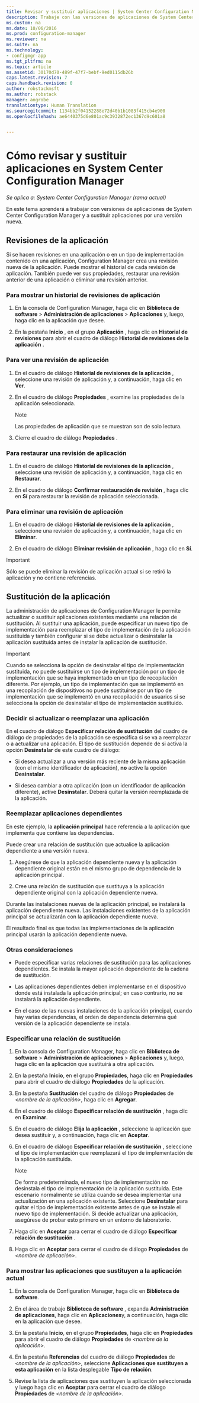 ```yaml
---
title: Revisar y sustituir aplicaciones | System Center Configuration Manager
description: Trabaje con las versiones de aplicaciones de System Center Configuration Manager y sustituya las aplicaciones.
ms.custom: na
ms.date: 10/06/2016
ms.prod: configuration-manager
ms.reviewer: na
ms.suite: na
ms.technology:
- configmgr-app
ms.tgt_pltfrm: na
ms.topic: article
ms.assetid: 30170d70-489f-47f7-bebf-9ed0115db26b
caps.latest.revision: 7
caps.handback.revision: 0
author: robstackmsft
ms.author: robstack
manager: angrobe
translationtype: Human Translation
ms.sourcegitcommit: 1134bb2f04152288e72d40b1b1083f415cb4e900
ms.openlocfilehash: ae6440375d6e801ac9c3932872ec1367d9c601a8


---
```

# <a name="how-to-revise-and-supersede-applications-in-system-center-configuration-manager"></a>Cómo revisar y sustituir aplicaciones en System Center Configuration Manager

*Se aplica a: System Center Configuration Manager (rama actual)*

En este tema aprenderá a trabajar con versiones de aplicaciones de System Center Configuration Manager y a sustituir aplicaciones por una versión nueva.  

##  <a name="application-revisions"></a>Revisiones de la aplicación  
 Si se hacen revisiones en una aplicación o en un tipo de implementación contenido en una aplicación, Configuration Manager crea una revisión nueva de la aplicación. Puede mostrar el historial de cada revisión de aplicación. También puede ver sus propiedades, restaurar una revisión anterior de una aplicación o eliminar una revisión anterior.  

### <a name="to-display-an-application-revision-history"></a>Para mostrar un historial de revisiones de aplicación  

1.  En la consola de Configuration Manager, haga clic en **Biblioteca de software** > **Administración de aplicaciones** > **Aplicaciones** y, luego, haga clic en la aplicación que desee.  

3.  En la pestaña **Inicio** , en el grupo **Aplicación** , haga clic en **Historial de revisiones** para abrir el cuadro de diálogo **Historial de revisiones de la aplicación** .  

### <a name="to-view-an-application-revision"></a>Para ver una revisión de aplicación  

1.  En el cuadro de diálogo **Historial de revisiones de la aplicación** , seleccione una revisión de aplicación y, a continuación, haga clic en **Ver**.  

2.  En el cuadro de diálogo **Propiedades** , examine las propiedades de la aplicación seleccionada.  

    > [!NOTE]  
    >  Las propiedades de aplicación que se muestran son de solo lectura.  

3.  Cierre el cuadro de diálogo **Propiedades** .  

### <a name="to-restore-an-application-revision"></a>Para restaurar una revisión de aplicación  

1.  En el cuadro de diálogo **Historial de revisiones de la aplicación** , seleccione una revisión de aplicación y, a continuación, haga clic en **Restaurar**.  

2.  En el cuadro de diálogo **Confirmar restauración de revisión** , haga clic en **Sí** para restaurar la revisión de aplicación seleccionada.  

### <a name="to-delete-an-application-revision"></a>Para eliminar una revisión de aplicación  

1.  En el cuadro de diálogo **Historial de revisiones de la aplicación** , seleccione una revisión de aplicación y, a continuación, haga clic en **Eliminar**.  

2.  En el cuadro de diálogo **Eliminar revisión de aplicación** , haga clic en **Sí**.  

> [!IMPORTANT]  
>  Sólo se puede eliminar la revisión de aplicación actual si se retiró la aplicación y no contiene referencias.  

##  <a name="application-supersedence"></a>Sustitución de la aplicación  
 La administración de aplicaciones de Configuration Manager le permite actualizar o sustituir aplicaciones existentes mediante una relación de sustitución. Al sustituir una aplicación, puede especificar un nuevo tipo de implementación para reemplazar el tipo de implementación de la aplicación sustituida y también configurar si se debe actualizar o desinstalar la aplicación sustituida antes de instalar la aplicación de sustitución.  

> [!IMPORTANT]  
>  Cuando se selecciona la opción de desinstalar el tipo de implementación sustituida, no puede sustituirse un tipo de implementación por un tipo de implementación que se haya implementado en un tipo de recopilación diferente.  Por ejemplo, un tipo de implementación que se implementó en una recopilación de dispositivos no puede sustituirse por un tipo de implementación que se implementó en una recopilación de usuarios si se selecciona la opción de desinstalar el tipo de implementación sustituido.  

### <a name="decide-whether-to-upgrade-or-replace-an-application"></a>Decidir si actualizar o reemplazar una aplicación  
 En el cuadro de diálogo **Especificar relación de sustitución** del cuadro de diálogo de propiedades de la aplicación se especifica si se va a reemplazar o a actualizar una aplicación. El tipo de sustitución depende de si activa la opción **Desinstalar** de este cuadro de diálogo:  

-   Si desea actualizar a una versión más reciente de la misma aplicación (con el mismo identificador de aplicación), **no** active la opción **Desinstalar**.  

-   Si desea cambiar a otra aplicación (con un identificador de aplicación diferente), active **Desinstalar**. Deberá quitar la versión reemplazada de la aplicación.  

### <a name="superseding-dependent-applications"></a>Reemplazar aplicaciones dependientes  
 En este ejemplo, la **aplicación principal** hace referencia a la aplicación que implementa que contiene las dependencias.  

 Puede crear una relación de sustitución que actualice la aplicación dependiente a una versión nueva.  

1.  Asegúrese de que la aplicación dependiente nueva y la aplicación dependiente original están en el mismo grupo de dependencia de la aplicación principal.  

2.  Cree una relación de sustitución que sustituya a la aplicación dependiente original con la aplicación dependiente nueva.  

 Durante las instalaciones nuevas de la aplicación principal, se instalará la aplicación dependiente nueva. Las instalaciones existentes de la aplicación principal se actualizarán con la aplicación dependiente nueva.  

 El resultado final es que todas las implementaciones de la aplicación principal usarán la aplicación dependiente nueva.  

### <a name="further-considerations"></a>Otras consideraciones  

-   Puede especificar varias relaciones de sustitución para las aplicaciones dependientes. Se instala la mayor aplicación dependiente de la cadena de sustitución.  

-   Las aplicaciones dependientes deben implementarse en el dispositivo donde está instalada la aplicación principal; en caso contrario, no se instalará la aplicación dependiente.  

-   En el caso de las nuevas instalaciones de la aplicación principal, cuando hay varias dependencias, el orden de dependencia determina qué versión de la aplicación dependiente se instala.  

### <a name="specify-a-supersedence-relationship"></a>Especificar una relación de sustitución  

1.  En la consola de Configuration Manager, haga clic en **Biblioteca de software** > **Administración de aplicaciones** > **Aplicaciones** y, luego, haga clic en la aplicación que sustituirá a otra aplicación.  

3.  En la pestaña **Inicio**, en el grupo **Propiedades**, haga clic en **Propiedades** para abrir el cuadro de diálogo **Propiedades** de la aplicación.  

4.  En la pestaña **Sustitución** del cuadro de diálogo **Propiedades** de *<nombre de la aplicación\>*, haga clic en **Agregar**.  

5.  En el cuadro de diálogo **Especificar relación de sustitución** , haga clic en **Examinar**.  

6.  En el cuadro de diálogo **Elija la aplicación** , seleccione la aplicación que desea sustituir y, a continuación, haga clic en **Aceptar**.  

7.  En el cuadro de diálogo **Especificar relación de sustitución** , seleccione el tipo de implementación que reemplazará el tipo de implementación de la aplicación sustituida.  

    > [!NOTE]  
    >  De forma predeterminada, el nuevo tipo de implementación no desinstala el tipo de implementación de la aplicación sustituida. Este escenario normalmente se utiliza cuando se desea implementar una actualización en una aplicación existente. Seleccione **Desinstalar** para quitar el tipo de implementación existente antes de que se instale el nuevo tipo de implementación. Si decide actualizar una aplicación, asegúrese de probar esto primero en un entorno de laboratorio.  

8.  Haga clic en **Aceptar** para cerrar el cuadro de diálogo **Especificar relación de sustitución** .  

9. Haga clic en **Aceptar** para cerrar el cuadro de diálogo **Propiedades** de *<nombre de aplicación\>*.  

### <a name="to-display-applications-that-supersede-the-current-application"></a>Para mostrar las aplicaciones que sustituyen a la aplicación actual  

1.  En la consola de Configuration Manager, haga clic en **Biblioteca de software**.  

2.  En el área de trabajo **Biblioteca de software** , expanda **Administración de aplicaciones**, haga clic en **Aplicaciones**y, a continuación, haga clic en la aplicación que desee.  

3.  En la pestaña **Inicio**, en el grupo **Propiedades**, haga clic en **Propiedades** para abrir el cuadro de diálogo **Propiedades** de *<nombre de la aplicación\>*.  

4.  En la pestaña **Referencias** del cuadro de diálogo **Propiedades** de *<nombre de la aplicación\>*, seleccione **Aplicaciones que sustituyen a esta aplicación** en la lista desplegable **Tipo de relación**.  

5.  Revise la lista de aplicaciones que sustituyen la aplicación seleccionada y luego haga clic en **Aceptar** para cerrar el cuadro de diálogo **Propiedades** de *<nombre de la aplicación\>*.  



<!--HONumber=Nov16_HO1-->


